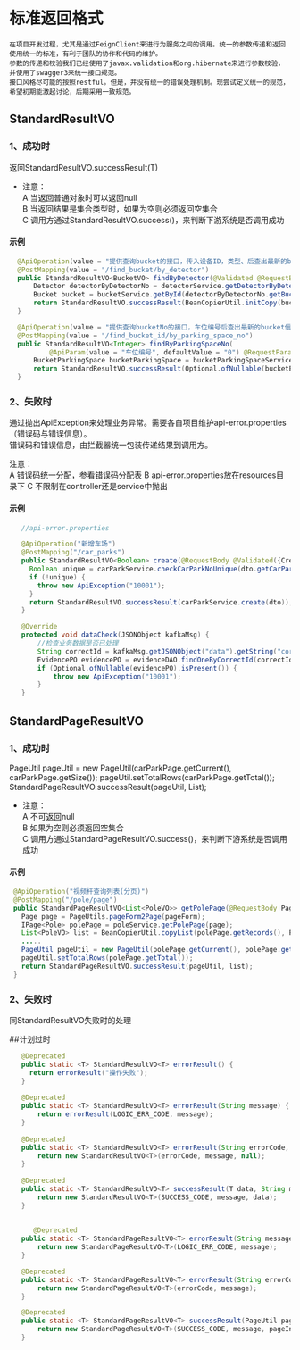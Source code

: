 # 标准返回格式
    在项目开发过程，尤其是通过FeignClient来进行为服务之间的调用。统一的参数传递和返回使用统一的标准，有利于团队的协作和代码的维护。
    参数的传递和校验我们已经使用了javax.validation和org.hibernate来进行参数校验，并使用了swagger3来统一接口规范。
    接口风格尽可能的按照restful。但是，并没有统一的错误处理机制。现尝试定义统一的规范，希望初期能激起讨论，后期采用一致规范。

## StandardResultVO
### 1、成功时
返回StandardResultVO.successResult(T)
* 注意：<br />
  A 当返回普通对象时可以返回null<br />
  B 当返回结果是集合类型时，如果为空则必须返回空集合<br />
  C 调用方通过StandardResultVO.success()，来判断下游系统是否调用成功
#### 示例
  ````Java
    @ApiOperation(value = "提供查询bucket的接口，传入设备ID，类型、后查出最新的bucket信息")
    @PostMapping(value = "/find_bucket/by_detector")
    public StandardResultVO<BucketVO> findByDetector(@Validated @RequestBody BucketDetectorDTO bucketDetectorDTO) {
        Detector detectorByDetectorNo = detectorService.getDetectorByDetectorNo(bucketDetectorDTO.getDetectorNo());
        Bucket bucket = bucketService.getById(detectorByDetectorNo.getBucketId());
        return StandardResultVO.successResult(BeanCopierUtil.initCopy(bucket,BucketVO.class));
    }

    @ApiOperation(value = "提供查询bucketNo的接口，车位编号后查出最新的bucket信息")
    @PostMapping(value = "/find_bucket_id/by_parking_space_no")
    public StandardResultVO<Integer> findByParkingSpaceNo(
            @ApiParam(value = "车位编号", defaultValue = "0") @RequestParam(name = "parking_space_no") String parkingSpaceNo) {
        BucketParkingSpace bucketParkingSpace = bucketParkingSpaceService.getByParkingSpaceNo(parkingSpaceNo);
        return StandardResultVO.successResult(Optional.ofNullable(bucketParkingSpace).isPresent() ? bucketParkingSpace.getBucketId() : 0);
    }
  ````
    
### 2、失败时
通过抛出ApiException来处理业务异常。需要各自项目维护api-error.properties（错误码与错误信息）。<br />
错误码和错误信息，由拦截器统一包装传递结果到调用方。<br />

注意：<br />
A 错误码统一分配，参看错误码分配表
B api-error.properties放在resources目录下
C 不限制在controller还是service中抛出
#### 示例
 ````Java
    //api-error.properties

    @ApiOperation("新增车场")
    @PostMapping("/car_parks")
    public StandardResultVO<Boolean> create(@RequestBody @Validated({CreateGroup.class, Default.class}) CarParkInitDTO dto) throws InterruptedException {
      Boolean unique = carParkService.checkCarParkNoUnique(dto.getCarParkNo());
      if (!unique) {
        throw new ApiException("10001");
      }
      return StandardResultVO.successResult(carParkService.create(dto));
    }

    @Override
    protected void dataCheck(JSONObject kafkaMsg) {
        //检查业务数据是否已处理
        String correctId = kafkaMsg.getJSONObject("data").getString("correct_id");
        EvidencePO evidencePO = evidenceDAO.findOneByCorrectId(correctId);
        if (Optional.ofNullable(evidencePO).isPresent()) {
            throw new ApiException("10001");
        }
    }
 ````



## StandardPageResultVO
### 1、成功时
  PageUtil pageUtil = new PageUtil(carParkPage.getCurrent(), carParkPage.getSize());
  pageUtil.setTotalRows(carParkPage.getTotal());
  StandardPageResultVO.successResult(pageUtil, List<VO>);

* 注意：<br />
  A 不可返回null<br />
  B 如果为空则必须返回空集合<br />
  C 调用方通过StandardPageResultVO.success()，来判断下游系统是否调用成功

#### 示例
 ````Java
  @ApiOperation("视频杆查询列表(分页)")
  @PostMapping("/pole/page")
  public StandardPageResultVO<List<PoleVO>> getPolePage(@RequestBody PageForm pageForm) {
    Page page = PageUtils.pageForm2Page(pageForm);
    IPage<Pole> polePage = poleService.getPolePage(page);
    List<PoleVO> list = BeanCopierUtil.copyList(polePage.getRecords(), PoleVO.class);
    .....
    PageUtil pageUtil = new PageUtil(polePage.getCurrent(), polePage.getSize());
    pageUtil.setTotalRows(polePage.getTotal());
    return StandardPageResultVO.successResult(pageUtil, list);
  }
 ````

### 2、失败时
  同StandardResultVO失败时的处理

##计划过时
 ````Java
    @Deprecated
    public static <T> StandardResultVO<T> errorResult() {
      return errorResult("操作失败");
    }
    
    @Deprecated
    public static <T> StandardResultVO<T> errorResult(String message) {
        return errorResult(LOGIC_ERR_CODE, message);
    }
    
    @Deprecated
    public static <T> StandardResultVO<T> errorResult(String errorCode, String message) {
        return new StandardResultVO<T>(errorCode, message, null);
    }
    
    @Deprecated
    public static <T> StandardResultVO<T> successResult(T data, String message) {
        return new StandardResultVO<T>(SUCCESS_CODE, message, data);
    }
    
    
       @Deprecated
    public static <T> StandardPageResultVO<T> errorResult(String message) {
        return new StandardPageResultVO<T>(LOGIC_ERR_CODE, message);
    }

    @Deprecated
    public static <T> StandardPageResultVO<T> errorResult(String errorCode, String message) {
        return new StandardPageResultVO<T>(errorCode, message);
    }

    @Deprecated
    public static <T> StandardPageResultVO<T> successResult(PageUtil pageInfo, T t, String message) {
        return new StandardPageResultVO<T>(SUCCESS_CODE, message, pageInfo, t);
    }
 ````


